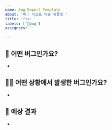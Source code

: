 ```yaml
---
name: Bug Report Template
about: '버그 리포트 이슈 템플릿 '
title: 'fix: '
labels: ['🐛bug']
assignees: ''

---
```


## 🐛 어떤 버그인가요?
<!-- 진행할 작업에 대해 간단하게 설명해주세요 -->

-


## 🤷‍♂️ 어떤 상황에서 발생한 버그인가요?
<!--(가능하면) Given-When-Then 형식으로 서술해주세요 -->

-


## 🤔 예상 결과
<!-- 예상했던 정상적인 결과가 어떤 것이었는지 설명해주세요 -->

- 